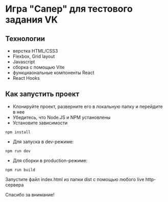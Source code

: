 # Игра "Сапер" для тестового задания VK

## Технологии

- верстка HTML/CSS3
- Flexbox, Grid layout
- Javascript
- сборка с помощью Vite
- функциаональные компоненты React
- React Hooks

## Как запустить проект

- Клонируйте проект, разверните его в локальную папку и перейдите в нее
- Убедитесь, что Node.JS и NPM установлены
- Установите зависимости

```shell
npm install
```

- Для запуска в dev-режиме:

```shell
npm run dev
```

- Для сборки в production-режиме:

```shell
npm run build
```

Запустите файл index.html из папки dist с помощью любого live http-сервера

Спасибо за внимание!
